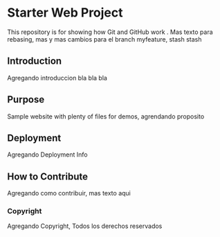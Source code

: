 # Starter Web Project

This repository is for showing how Git and GitHub work . Mas texto para rebasing, mas y mas cambios para el branch myfeature, stash stash

## Introduction

Agregando introduccion bla bla bla 

## Purpose

Sample website with plenty of files for demos, agrendando proposito


## Deployment

Agregando Deployment Info

## How to Contribute

Agregando como contribuir, mas texto aqui 


### Copyright
Agregando Copyright, Todos los derechos reservados



